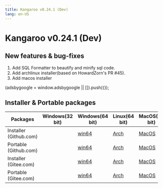 ```yaml
---
title: Kangaroo v0.24.1 (Dev)
lang: en-US
---
```


# Kangaroo v0.24.1 (Dev)

## New features & bug-fixes
1. Add SQL Formatter to beautify and minify sql code.
2. Add archlinux installer(based on HowardZorn's PR #45).
3. Add macos installer

<div>
    <script2 type="text/javascript" async="true" src="https://pagead2.googlesyndication.com/pagead/js/adsbygoogle.js" />
    <ins class="adsbygoogle"
        style="display:block; text-align:center;"
        data-ad-layout="in-article"
        data-ad-format="fluid"
        data-ad-client="ca-pub-3975819313740938"
        data-ad-slot="6760827895"></ins>
    <script2 type="text/javascript">
        (adsbygoogle = window.adsbygoogle || []).push({});
    </script2>
</div>


## Installer & Portable packages <Badge text="link expired" type="warning"/>

| Packages        | Windows(32 bit) | Windows(64 bit) | Linux(64 bit)   | MacOS(64 bit)   |
|-----------------|-----------------|-----------------|-----------------|-----------------|
| Installer<br/>(Github.com) | | [win64](https://github.com/dbkangaroo/kangaroo/releases/download/v0.24.1.200525/kangaroo_0.24.1.200525_AMD64.exe) | [Arch](https://github.com/dbkangaroo/kangaroo/releases/download/v0.24.1.200525/kangaroo-0.24.1.200525-1-x86_64.pkg.tar.xz) | [MacOS](https://github.com/dbkangaroo/kangaroo/releases/download/v0.24.1.200525/kangaroo_0.24.1.200525_macos.dmg) |
| Portable<br/>(Github.com)  | | [win64](https://github.com/dbkangaroo/kangaroo/releases/download/v0.24.1.200525/kangaroo_0.24.1.200525_AMD64.7z) | [Arch](https://github.com/dbkangaroo/kangaroo/releases/download/v0.24.1.200525/kangaroo_0.24.1.200525_arch.tar.gz) | [MacOS](https://github.com/dbkangaroo/kangaroo/releases/download/v0.24.1.200525/kangaroo_0.24.1.200525_macos.tar.gz) |
| Installer<br/>(Gitee.com) | | [win64](https://gitee.com/dbkangaroo/kangaroo/attach_files/399960/download) | [Arch](https://gitee.com/dbkangaroo/kangaroo/attach_files/399956/download) | [MacOS](https://gitee.com/dbkangaroo/kangaroo/attach_files/399953/download) |
| Portable<br/>(Gitee.com)  | | [win64](https://gitee.com/dbkangaroo/kangaroo/attach_files/399969/download) | [Arch](https://gitee.com/dbkangaroo/kangaroo/attach_files/399952/download) | [MacOS](https://gitee.com/dbkangaroo/kangaroo/attach_files/399955/download) |